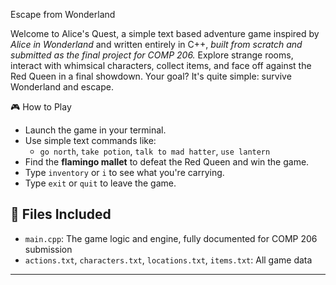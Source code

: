 Escape from Wonderland

Welcome to Alice's Quest, a simple text based adventure game inspired by *Alice in Wonderland* and written entirely in C++, *built from scratch and submitted as the final project for COMP 206.* Explore strange rooms, interact with whimsical characters, collect items, and face off against the Red Queen in a final showdown. 
Your goal? It's quite simple: survive Wonderland and escape.

🎮 How to Play

- Launch the game in your terminal.
- Use simple text commands like:
  - `go north`, `take potion`, `talk to mad hatter`, `use lantern`
- Find the **flamingo mallet** to defeat the Red Queen and win the game.
- Type `inventory` or `i` to see what you're carrying.
- Type `exit` or `quit` to leave the game.



## 📂 Files Included

- `main.cpp`: The game logic and engine, fully documented for COMP 206 submission
- `actions.txt`, `characters.txt`, `locations.txt`, `items.txt`: All game data




********
